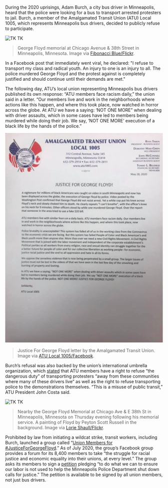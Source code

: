 
During the 2020 uprisings, Adam Burch, a city bus driver in Minneapolis, heard that the police were looking for a bus to transport arrested protesters to jail. Burch, a member of the Amalgamated Transit Union (ATU) Local 1005, which represents Minneapolis bus drivers, decided to publicly refuse to participate.

![TK TK](/assets/images/actions/labor-strikes/bus-drivers/bus-drivers1.jpg)
> George Floyd memorial at Chicago Avenue & 38th Street in Minneapolis, Minnesota. Image via [Fibonacci Blue/Flickr](https://www.flickr.com/people/44550450@N04https://www.flickr.com/people/44550450@N04).

In a Facebook post that immediately went viral, he declared: "I refuse to transport my class and radical youth. An injury to one is an injury to all. The police murdered George Floyd and the protest against is completely justified and should continue until their demands are met."

The following day, ATU’s local union representing Minneapolis bus drivers published its own response: “ATU members face racism daily,” the union said in a letter. “Our members live and work in the neighborhoods where actions like this happen, and where this took place, now watched in horror across the globe. At ATU we have a saying: ‘NOT ONE MORE” when dealing with driver assaults, which in some cases have led to members being murdered while doing their job. We say, ‘NOT ONE MORE’ execution of a black life by the hands of the police.” 

![TK TK](/assets/images/actions/labor-strikes/bus-drivers/bus-drivers3.png)
> Justice For George Floyd letter by the Amalgamated Transit Union. Image via [ATU Local 1005/Facebook](https://www.facebook.com/ATU1005/photos/a.153177241974344/589880941637303/?type=3&theater).

Burch’s refusal was also backed by the union’s international umbrella organization, which [stated](https://www.atu.org/media/releases/atu-george-floyds-words-a-reminder-of-the-racism-hatred-yet-to-be-overcome?fbclid=IwAR1Dq76A3HXy2VPoq1ToVf99n7sZlE0SDjB04EeTHISonLCcPJKzU5J96Do) that ATU members have a right to refuse “the dangerous duty” of transporting protesters “away from these communities where many of these drivers live” as well as the right to refuse transporting police to the demonstrations themselves. “This is a misuse of public transit,” ATU President John Costa said. 

![TK TK](/assets/images/actions/labor-strikes/bus-drivers/bus-drivers2.jpg)
> Nearby the George Floyd Memorial at Chicago Ave & E 38th St in Minneapolis, Minnesota on Thursday evening following his memorial service. A painting of Floyd by Peyton Scott Russell in the background. Image via [Lorie Shaull/Flickr](https://www.flickr.com/photos/number7cloud/).

Prohibited by law from initiating a wildcat strike, transit workers, including Burch, launched a group called “[Union Members for #JusticeForGeorgeFloyd](https://www.facebook.com/groups/926629131143248).” As of July 2020, the group’s Facebook group provides a forum for its 8,400 members to take “the struggle for racial justice and economic equality into their unions, at every level.” The group asks its members to sign a [petition](https://docs.google.com/forms/d/e/1FAIpQLScpv6V1R2DVjUWulp1NQWP_o34OowQanGc0OCE6FL6PgmRnKA/viewform?fbclid=IwAR11TII7HPNWE-5Ov7C_cUhak144B2_RVHICSKr2UIn9BAha3--Pr_OOl-Y) pledging “to do what we can to ensure our labor is not used to help the Minneapolis Police Department shut down calls for justice.” The petition is available to be signed by all union members, not just bus drivers.